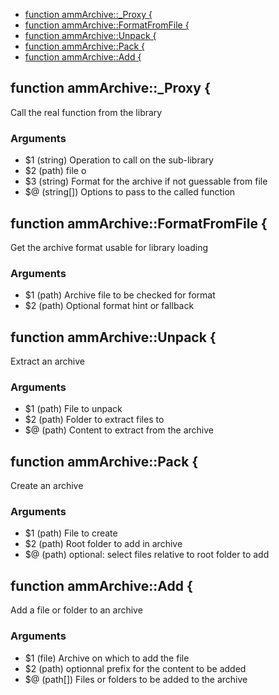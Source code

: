 
* [function ammArchive::_Proxy {](#function-ammarchiveproxy-)
* [function ammArchive::FormatFromFile {](#function-ammarchiveformatfromfile-)
* [function ammArchive::Unpack {](#function-ammarchiveunpack-)
* [function ammArchive::Pack {](#function-ammarchivepack-)
* [function ammArchive::Add {](#function-ammarchiveadd-)


## function ammArchive::_Proxy {

 Call the real function from the library

### Arguments

* $1  (string) Operation to call on the sub-library
* $2  (path)   file o
* $3  (string) Format for the archive if not guessable from file
* $@  (string[])  Options to pass to the called function

## function ammArchive::FormatFromFile {

 Get the archive format usable for library loading

### Arguments

* $1  (path) Archive file to be checked for format
* $2  (path) Optional format hint or fallback

## function ammArchive::Unpack {

 Extract an archive

### Arguments

* $1  (path) File to unpack
* $2  (path) Folder to extract files to
* $@  (path) Content to extract from the archive

## function ammArchive::Pack {

 Create an archive

### Arguments

* $1  (path) File to create
* $2  (path) Root folder to add in archive
* $@  (path) optional: select files relative to root folder to add

## function ammArchive::Add {

 Add a file or folder to an archive

### Arguments

* $1  (file) Archive on which to add the file
* $2  (path) optionnal prefix for the content to be added
* $@  (path[]) Files or folders to be added to the archive

